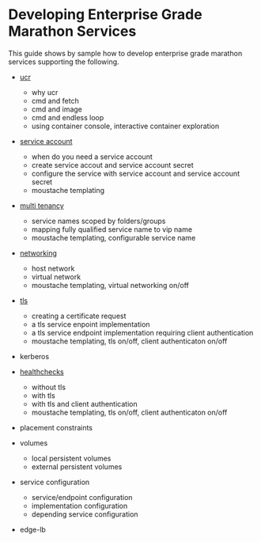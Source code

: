 # Developing Enterprise Grade Marathon Services

This guide shows by sample how to develop enterprise grade marathon services supporting the following.

- [ucr](ucr.md)
    - why ucr
    - cmd and fetch
    - cmd and image
    - cmd and endless loop
    - using container console, interactive container exploration


- [service account](service-account.md)
    - when do you need a service account
    - create service accout and service account secret
    - configure the service with service account and service account secret
    - moustache templating


- [multi tenancy](multi-tenancy.md)
    - service names scoped by folders/groups
    - mapping fully qualified service name to vip name
    - moustache templating, configurable service name
 
 
- [networking](networking.md)
    - host network
    - virtual network
    - moustache templating, virtual networking on/off


- [tls](tls.md)
    - creating a certificate request
    - a tls service enpoint implementation
    - a tls service endpoint implementation requiring client authentication
    - moustache templating, tls on/off, client authenticaton on/off


- kerberos


- [healthchecks](healthchecks.md)
    - without tls
    - with tls
    - with tls and client authentication
    - moustache templating, tls on/off, client authenticaton on/off


- placement constraints


- volumes
    - local persistent volumes
    - external persistent volumes


- service configuration
    - service/endpoint configuration
    - implementation configuration
    - depending service configuration 
    

- edge-lb


